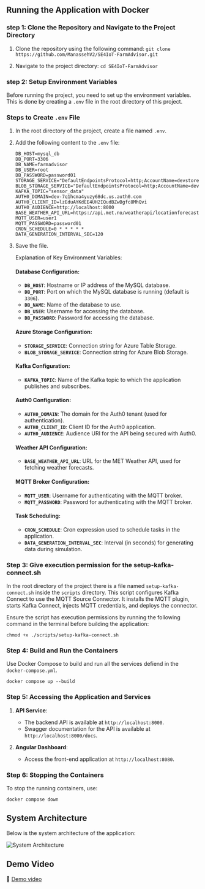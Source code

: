 ## Running the Application with Docker

### step 1: Clone the Repository and Navigate to the Project Directory

1. Clone the repository using the following command: `git clone https://github.com/ManassehV2/SE4IoT-FarmAdvisor.git`

2. Navigate to the project directory: `cd SE4IoT-FarmAdvisor`

### step 2: Setup Environment Variables

Before running the project, you need to set up the environment variables. This is done by creating a `.env` file in the root directory of this project.

### Steps to Create `.env` File

1. In the root directory of the project, create a file named `.env`.
2. Add the following content to the `.env` file:

   ```env
   DB_HOST=mysql_db
   DB_PORT=3306
   DB_NAME=farmadvisor
   DB_USER=root
   DB_PASSWORD=password01
   STORAGE_SERVICE="DefaultEndpointsProtocol=http;AccountName=devstoreaccount1;AccountKey=Eby8vdM02xNOcqFlqUwJPLlmEtlCDXJ1OUzFT50uSRZ6IFsuFq2UVErCz4I6tq/K1SZFPTOtr/KBHBeksoGMGw==;TableEndpoint=http://azurite:10002/devstoreaccount1;"
   BLOB_STORAGE_SERVICE="DefaultEndpointsProtocol=http;AccountName=devstoreaccount1;AccountKey=Eby8vdM02xNOcqFlqUwJPLlmEtlCDXJ1OUzFT50uSRZ6IFsuFq2UVErCz4I6tq/K1SZFPTOtr/KBHBeksoGMGw==;BlobEndpoint=http://azurite:10000/devstoreaccount1;"
   KAFKA_TOPIC="sensor_data"
   AUTH0_DOMAIN=dev-7q1hcma4yuzy68dc.us.auth0.com
   AUTH0_CLIENT_ID=lzEduAYKdEE4UH2IQudBZwBgfc8MhQvi
   AUTH0_AUDIENCE=http://localhost:8000
   BASE_WEATHER_API_URL=https://api.met.no/weatherapi/locationforecast/2.0
   MQTT_USER=user1
   MQTT_PASSWORD=password01
   CRON_SCHEDULE=0 * * * * *
   DATA_GENERATION_INTERVAL_SEC=120
   ```

3. Save the file.

   Explanation of Key Environment Variables:

   #### Database Configuration:

   - **`DB_HOST`**: Hostname or IP address of the MySQL database.
   - **`DB_PORT`**: Port on which the MySQL database is running (default is `3306`).
   - **`DB_NAME`**: Name of the database to use.
   - **`DB_USER`**: Username for accessing the database.
   - **`DB_PASSWORD`**: Password for accessing the database.

   #### Azure Storage Configuration:

   - **`STORAGE_SERVICE`**: Connection string for Azure Table Storage.
   - **`BLOB_STORAGE_SERVICE`**: Connection string for Azure Blob Storage.

   #### Kafka Configuration:

   - **`KAFKA_TOPIC`**: Name of the Kafka topic to which the application publishes and subscribes.

   #### Auth0 Configuration:

   - **`AUTH0_DOMAIN`**: The domain for the Auth0 tenant (used for authentication).
   - **`AUTH0_CLIENT_ID`**: Client ID for the Auth0 application.
   - **`AUTH0_AUDIENCE`**: Audience URI for the API being secured with Auth0.

   #### Weather API Configuration:

   - **`BASE_WEATHER_API_URL`**: URL for the MET Weather API, used for fetching weather forecasts.

   #### MQTT Broker Configuration:

   - **`MQTT_USER`**: Username for authenticating with the MQTT broker.
   - **`MQTT_PASSWORD`**: Password for authenticating with the MQTT broker.

   #### Task Scheduling:

   - **`CRON_SCHEDULE`**: Cron expression used to schedule tasks in the application.
   - **`DATA_GENERATION_INTERVAL_SEC`**: Interval (in seconds) for generating data during simulation.

### Step 3: Give execution permission for the setup-kafka-connect.sh

In the root directory of the project there is a file named `setup-kafka-connect.sh` inside the `scripts` directory. This script configures Kafka Connect to use the MQTT Source Connector. It installs the MQTT plugin, starts Kafka Connect, injects MQTT credentials, and deploys the connector.

Ensure the script has execution permissions by running the following command in the terminal before building the application:

`chmod +x ./scripts/setup-kafka-connect.sh`

### Step 4: Build and Run the Containers

Use Docker Compose to build and run all the services defiend in the `docker-compose.yml`.

`docker compose up --build`

### Step 5: Accessing the Application and Services

1. **API Service**:

   - The backend API is available at `http://localhost:8000`.
   - Swagger documentation for the API is available at `http://localhost:8000/docs`.

2. **Angular Dashboard**:
   - Access the front-end application at `http://localhost:8080`.

### Step 6: Stopping the Containers

To stop the running containers, use:

`docker compose down`

## System Architecture

Below is the system architecture of the application:

![System Architecture](./GDD_System_Architecture.png)

## Demo Video 

🔗 [Demo video](https://drive.google.com/file/d/1q_oWiyis_RrzCsmatNgscPXRivqp7pZG/view?usp=share_link)
